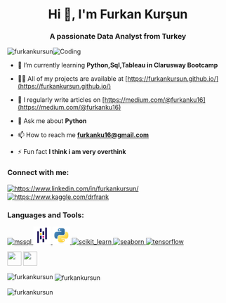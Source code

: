 <h1 align="center">Hi 👋, I'm Furkan Kurşun</h1>
<h3 align="center">A passionate Data Analyst from Turkey</h3>
<img align="right" alt="Coding" width="400" src="https://i.pinimg.com/originals/e4/26/70/e426702edf874b181aced1e2fa5c6cde.gif">
<p align="left"> <img src="https://komarev.com/ghpvc/?username=furkankursun&label=Profile%20views&color=0e75b6&style=flat" alt="furkankursun" /> </p>

- 🌱 I’m currently learning **Python,Sql,Tableau in Clarusway Bootcamp**

- 👨‍💻 All of my projects are available at [https://furkankursun.github.io/](https://furkankursun.github.io/)

- 📝 I regularly write articles on [https://medium.com/@furkanku16](https://medium.com/@furkanku16)

- 💬 Ask me about **Python**

- 📫 How to reach me **furkanku16@gmail.com**

- ⚡ Fun fact **I think i am very overthink**

<h3 align="left">Connect with me:</h3>
<p align="left">
<a href="https://linkedin.com/in/https://www.linkedin.com/in/furkankursun/" target="blank"><img align="center" src="https://raw.githubusercontent.com/rahuldkjain/github-profile-readme-generator/master/src/images/icons/Social/linked-in-alt.svg" alt="https://www.linkedin.com/in/furkankursun/" height="30" width="40" /></a>
<a href="https://kaggle.com/https://www.kaggle.com/drfrank" target="blank"><img align="center" src="https://raw.githubusercontent.com/rahuldkjain/github-profile-readme-generator/master/src/images/icons/Social/kaggle.svg" alt="https://www.kaggle.com/drfrank" height="30" width="40" /></a>
</p>

<h3 align="left">Languages and Tools:</h3>
<p align="left"> <a href="https://www.microsoft.com/en-us/sql-server" target="_blank" rel="noreferrer"> <img src="https://www.svgrepo.com/show/303229/microsoft-sql-server-logo.svg" alt="mssql" width="40" height="40"/> </a> <a href="https://pandas.pydata.org/" target="_blank" rel="noreferrer"> <img src="https://raw.githubusercontent.com/devicons/devicon/2ae2a900d2f041da66e950e4d48052658d850630/icons/pandas/pandas-original.svg" alt="pandas" width="40" height="40"/> </a> <a href="https://www.python.org" target="_blank" rel="noreferrer"> <img src="https://raw.githubusercontent.com/devicons/devicon/master/icons/python/python-original.svg" alt="python" width="40" height="40"/> </a> <a href="https://scikit-learn.org/" target="_blank" rel="noreferrer"> <img src="https://upload.wikimedia.org/wikipedia/commons/0/05/Scikit_learn_logo_small.svg" alt="scikit_learn" width="40" height="40"/> </a> <a href="https://seaborn.pydata.org/" target="_blank" rel="noreferrer"> <img src="https://seaborn.pydata.org/_images/logo-mark-lightbg.svg" alt="seaborn" width="40" height="40"/> </a> <a href="https://www.tensorflow.org" target="_blank" rel="noreferrer"> <img src="https://www.vectorlogo.zone/logos/tensorflow/tensorflow-icon.svg" alt="tensorflow" width="40" height="40"/> </a> </p>

<img height="32" width="32" src="https://cdn.jsdelivr.net/npm/simple-icons@v8/icons/tableau.svg" />
<img height="32" width="32" src="https://unpkg.com/simple-icons@v8/icons/T
                                 tableau.svg" />

<p><img align="left" src="https://github-readme-stats.vercel.app/api/top-langs?username=furkankursun&show_icons=true&locale=en&layout=compact" alt="furkankursun" /></p>

<p>&nbsp;<img align="center" src="https://github-readme-stats.vercel.app/api?username=furkankursun&show_icons=true&locale=en" alt="furkankursun" /></p>

<p><img align="center" src="https://github-readme-streak-stats.herokuapp.com/?user=furkankursun&" alt="furkankursun" /></p>

